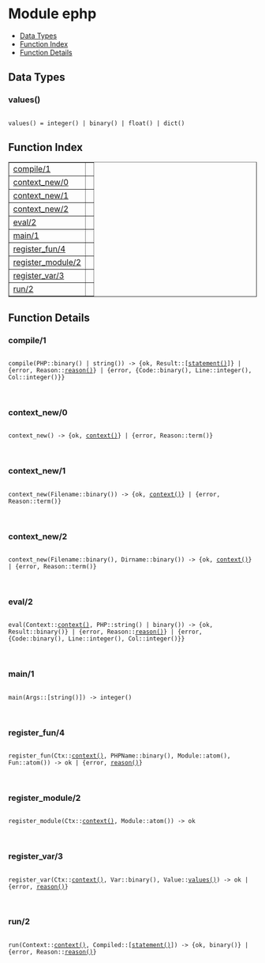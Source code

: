 

# Module ephp #
* [Data Types](#types)
* [Function Index](#index)
* [Function Details](#functions)



<a name="types"></a>

## Data Types ##




### <a name="type-values">values()</a> ###



<pre><code>
values() = integer() | binary() | float() | dict()
</code></pre>


<a name="index"></a>

## Function Index ##


<table width="100%" border="1" cellspacing="0" cellpadding="2" summary="function index"><tr><td valign="top"><a href="#compile-1">compile/1</a></td><td></td></tr><tr><td valign="top"><a href="#context_new-0">context_new/0</a></td><td></td></tr><tr><td valign="top"><a href="#context_new-1">context_new/1</a></td><td></td></tr><tr><td valign="top"><a href="#context_new-2">context_new/2</a></td><td></td></tr><tr><td valign="top"><a href="#eval-2">eval/2</a></td><td></td></tr><tr><td valign="top"><a href="#main-1">main/1</a></td><td></td></tr><tr><td valign="top"><a href="#register_fun-4">register_fun/4</a></td><td></td></tr><tr><td valign="top"><a href="#register_module-2">register_module/2</a></td><td></td></tr><tr><td valign="top"><a href="#register_var-3">register_var/3</a></td><td></td></tr><tr><td valign="top"><a href="#run-2">run/2</a></td><td></td></tr></table>


<a name="functions"></a>

## Function Details ##

<a name="compile-1"></a>

### compile/1 ###


<pre><code>
compile(PHP::binary() | string()) -&gt; {ok, Result::[<a href="#type-statement">statement()</a>]} | {error, Reason::<a href="#type-reason">reason()</a>} | {error, {Code::binary(), Line::integer(), Col::integer()}}
</code></pre>
<br />


<a name="context_new-0"></a>

### context_new/0 ###


<pre><code>
context_new() -&gt; {ok, <a href="#type-context">context()</a>} | {error, Reason::term()}
</code></pre>
<br />


<a name="context_new-1"></a>

### context_new/1 ###


<pre><code>
context_new(Filename::binary()) -&gt; {ok, <a href="#type-context">context()</a>} | {error, Reason::term()}
</code></pre>
<br />


<a name="context_new-2"></a>

### context_new/2 ###


<pre><code>
context_new(Filename::binary(), Dirname::binary()) -&gt; {ok, <a href="#type-context">context()</a>} | {error, Reason::term()}
</code></pre>
<br />


<a name="eval-2"></a>

### eval/2 ###


<pre><code>
eval(Context::<a href="#type-context">context()</a>, PHP::string() | binary()) -&gt; {ok, Result::binary()} | {error, Reason::<a href="#type-reason">reason()</a>} | {error, {Code::binary(), Line::integer(), Col::integer()}}
</code></pre>
<br />


<a name="main-1"></a>

### main/1 ###


<pre><code>
main(Args::[string()]) -&gt; integer()
</code></pre>
<br />


<a name="register_fun-4"></a>

### register_fun/4 ###


<pre><code>
register_fun(Ctx::<a href="#type-context">context()</a>, PHPName::binary(), Module::atom(), Fun::atom()) -&gt; ok | {error, <a href="#type-reason">reason()</a>}
</code></pre>
<br />


<a name="register_module-2"></a>

### register_module/2 ###


<pre><code>
register_module(Ctx::<a href="#type-context">context()</a>, Module::atom()) -&gt; ok
</code></pre>
<br />


<a name="register_var-3"></a>

### register_var/3 ###


<pre><code>
register_var(Ctx::<a href="#type-context">context()</a>, Var::binary(), Value::<a href="#type-values">values()</a>) -&gt; ok | {error, <a href="#type-reason">reason()</a>}
</code></pre>
<br />


<a name="run-2"></a>

### run/2 ###


<pre><code>
run(Context::<a href="#type-context">context()</a>, Compiled::[<a href="#type-statement">statement()</a>]) -&gt; {ok, binary()} | {error, Reason::<a href="#type-reason">reason()</a>}
</code></pre>
<br />


